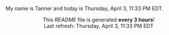 My name is Tanner and today is Thursday, April 3, 11:33 PM EDT.

<p align="center">This <i>README</i> file is generated <b>every 3 hours</b>!</br>Last refresh: Thursday, April 3, 11:33 PM EDT<br /></p>

